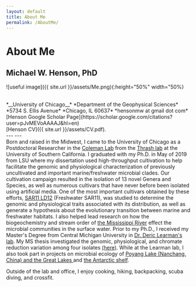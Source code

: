 ```yaml
---
layout: default
title: About Me
permalink: /AboutMe/
---
```

<h1><strong>About Me</strong></h1>

## Michael W. Henson, PhD
![useful image]({{ site.url }}/assets/Me.png){:height="50%" width="50%}

<br>
*__University of Chicago__*
*Department of the Geophysical Sciences* 
*5734 S. Ellis Avenue*  
*Chicago, IL 60637*  
*hensonmw at gmail dot com*  
<br>
[Henson Google Scholar Page](https://scholar.google.com/citations?user=pJvMEVoAAAAJ&hl=en)
<br>
[Henson CV]({{ site.url }}/assets/CV.pdf).
<br>
---
---
<br>
Born and raised in the Midwest, I came to the University of Chicago as a Postdoctoral Researcher in the <a href="http://biogeolabs.uchicago.edu/colemanlab/">Coleman Lab</a> from the <a href="https://thethrashlab.com/">Thrash lab</a> at the University of Southern California. I graduated with my Ph.D. in May of 2019 from LSU where my dissertation used high-throughput cultivation to help facilitate the genomic and physiological characterization of previously uncultivated and important marine/freshwater microbial clades. Our cultivation campaign resulted in the isolation of 13 novel Genera and Species, as well as numerous cultivars that have never before been isolated using artificial media. One of the most important cultivars obtained by these efforts, <a href="https://www.nature.com/articles/s41396-018-0092-2">SAR11 LD12</a> (Freshwater SAR11), was studied to determine the genomic and physiological traits associated with its distribution, as well as generate a hypothesis about the evolutionary transition between marine and freshwater habitats. I also helped lead research on how the biogeochemistry and stream order of <a href="https://aslopubs.onlinelibrary.wiley.com/doi/full/10.1002/lno.10811">the Mississippi River</a> effect the microbial communities in the surface water. Prior to my Ph.D., I received my Master's Degree from Central Michigan University in <a href="http://people.cst.cmich.edu/learm1dr/Home_Page.html">Dr. Deric Learman's lab</a>. My MS thesis investigated the genomic, physiological, and chromate reduction variation among four isolates <a href="https://dx.doi.org/10.7717/peerj.1395">(here)</a>. While at the Learman lab, I also took part in projects on microbial ecology of <a href="https://link.springer.com/article/10.1007/s13213-015-1189-8">Poyang Lake (Nanchang, China) and the Great Lakes </a> and <a href="https://dx.doi.org/10.3389/fmicb.2016.00284">the Antarctic shelf</a>.


Outside of the lab and office, I enjoy cooking, hiking, backpacking, scuba diving, and crossfit.
